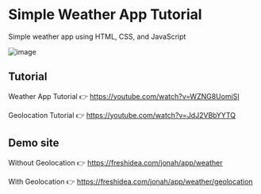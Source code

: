 # Simple Weather App Tutorial

Simple weather app using HTML, CSS, and JavaScript

![image](https://user-images.githubusercontent.com/20955511/111051345-0bcff300-845b-11eb-80ca-717a9a838e2c.png)

## Tutorial

Weather App Tutorial 👉 https://youtube.com/watch?v=WZNG8UomjSI

Geolocation Tutorial 👉 https://youtube.com/watch?v=JdJ2VBbYYTQ

## Demo site

Without Geolocation 👉 https://freshidea.com/jonah/app/weather

With Geolocation 👉 https://freshidea.com/jonah/app/weather/geolocation